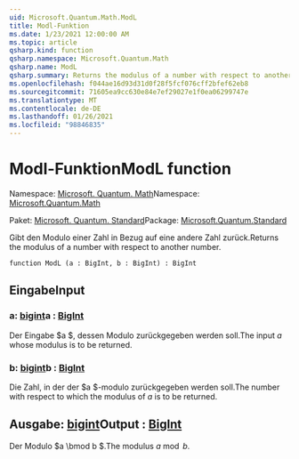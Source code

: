 ```yaml
---
uid: Microsoft.Quantum.Math.ModL
title: Modl-Funktion
ms.date: 1/23/2021 12:00:00 AM
ms.topic: article
qsharp.kind: function
qsharp.namespace: Microsoft.Quantum.Math
qsharp.name: ModL
qsharp.summary: Returns the modulus of a number with respect to another number.
ms.openlocfilehash: f044ae16d93d31d0f28f5fcf076cff2bfef62eb8
ms.sourcegitcommit: 71605ea9cc630e84e7ef29027e1f0ea06299747e
ms.translationtype: MT
ms.contentlocale: de-DE
ms.lasthandoff: 01/26/2021
ms.locfileid: "98846835"
---
```

# <a name="modl-function"></a><span data-ttu-id="1e77b-102">Modl-Funktion</span><span class="sxs-lookup"><span data-stu-id="1e77b-102">ModL function</span></span>

<span data-ttu-id="1e77b-103">Namespace: [Microsoft. Quantum. Math](xref:Microsoft.Quantum.Math)</span><span class="sxs-lookup"><span data-stu-id="1e77b-103">Namespace: [Microsoft.Quantum.Math](xref:Microsoft.Quantum.Math)</span></span>

<span data-ttu-id="1e77b-104">Paket: [Microsoft. Quantum. Standard](https://nuget.org/packages/Microsoft.Quantum.Standard)</span><span class="sxs-lookup"><span data-stu-id="1e77b-104">Package: [Microsoft.Quantum.Standard](https://nuget.org/packages/Microsoft.Quantum.Standard)</span></span>


<span data-ttu-id="1e77b-105">Gibt den Modulo einer Zahl in Bezug auf eine andere Zahl zurück.</span><span class="sxs-lookup"><span data-stu-id="1e77b-105">Returns the modulus of a number with respect to another number.</span></span>

```qsharp
function ModL (a : BigInt, b : BigInt) : BigInt
```


## <a name="input"></a><span data-ttu-id="1e77b-106">Eingabe</span><span class="sxs-lookup"><span data-stu-id="1e77b-106">Input</span></span>

### <a name="a--bigint"></a><span data-ttu-id="1e77b-107">a: [bigint](xref:microsoft.quantum.lang-ref.bigint)</span><span class="sxs-lookup"><span data-stu-id="1e77b-107">a : [BigInt](xref:microsoft.quantum.lang-ref.bigint)</span></span>

<span data-ttu-id="1e77b-108">Der Eingabe $a $, dessen Modulo zurückgegeben werden soll.</span><span class="sxs-lookup"><span data-stu-id="1e77b-108">The input $a$ whose modulus is to be returned.</span></span>


### <a name="b--bigint"></a><span data-ttu-id="1e77b-109">b: [bigint](xref:microsoft.quantum.lang-ref.bigint)</span><span class="sxs-lookup"><span data-stu-id="1e77b-109">b : [BigInt](xref:microsoft.quantum.lang-ref.bigint)</span></span>

<span data-ttu-id="1e77b-110">Die Zahl, in der der $a $-modulo zurückgegeben werden soll.</span><span class="sxs-lookup"><span data-stu-id="1e77b-110">The number with respect to which the modulus of $a$ is to be returned.</span></span>



## <a name="output--bigint"></a><span data-ttu-id="1e77b-111">Ausgabe: [bigint](xref:microsoft.quantum.lang-ref.bigint)</span><span class="sxs-lookup"><span data-stu-id="1e77b-111">Output : [BigInt](xref:microsoft.quantum.lang-ref.bigint)</span></span>

<span data-ttu-id="1e77b-112">Der Modulo $a \bmod b $.</span><span class="sxs-lookup"><span data-stu-id="1e77b-112">The modulus $a \bmod b$.</span></span>